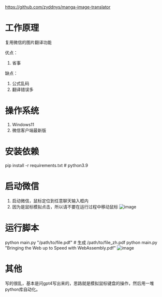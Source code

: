 https://github.com/zyddnys/manga-image-translator




# 工作原理
复用微信的图片翻译功能

优点：
1. 省事  

缺点：
1. 公式乱码
2. 翻译错误多

# 操作系统
1. Windows11
2. 微信客户端最新版

# 安装依赖
pip install -r requirements.txt # python3.9

# 启动微信
1. 启动微信，鼠标定位到任意聊天输入框内
2. 因为是鼠标模拟点击，所以请不要在运行过程中移动鼠标
![image](images/wechat.jpg)

# 运行脚本
python main.py "/path/to/file.pdf" # 生成 /path/to/file_zh.pdf
python main.py "Bringing the Web up to Speed with WebAssembly.pdf"
![image](images/vscode.jpg)

# 其他
写的很乱，基本是问gpt4写出来的，思路就是模拟鼠标键盘的操作，然后用一堆python库自动化。
